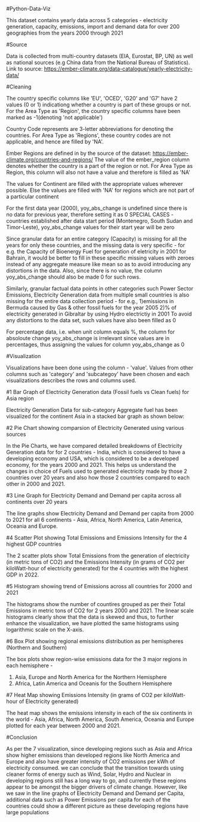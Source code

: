 #Python-Data-Viz

This dataset contains yearly data across 5 categories - electricity generation, capacity, emissions, import and demand data for over 200 geographies from the years 2000 through 2021

#Source

Data is collected from multi-country datasets (EIA, Eurostat, BP, UN) as well as national sources (e.g China data from the National Bureau of Statistics). Link to source: https://ember-climate.org/data-catalogue/yearly-electricity-data/

#Cleaning

The country specific columns like 'EU', 'OCED', 'G20' and 'G7' have 2 values (0 or 1) indicationg whether a country is part of these groups or not. For the Area Type as 'Region', the country specific columns have been marked as -1(denoting 'not applicable')

Country Code represents are 3-letter abbreviations for denoting the countries. For Area Type as 'Regions', these country codes are not applicable, and hence are filled by 'NA'.

Ember Regions are defined in by the source of the dataset: https://ember-climate.org/countries-and-regions/ The value of the ember_region column denotes whether the country is a part of the region or not. For Area Type as Region, this column will also not have a value and therefore is filled as 'NA'

The values for Continent are filled with the appropriate values wherever possible. Else the values are filled with 'NA' for regions which are not part of a particular continent

For the first data year (2000), yoy_abs_change is undefined since there is no data for previous year, therefore setting it as 0 SPECIAL CASES - countries established after data start period (Montenegro, South Sudan and Timor-Leste), yoy_abs_change values for their start year will be zero

Since granular data for an entire category (Capacity) is missing for all the years for only these countries, and the missing data is very specific - for e.g. the Capacity of Bioenergy Fuel for generation of eletricity in 2001 for Bahrain, it would be better to fill in these specific missing values with zeroes instead of any aggregate measure like mean so as to avoid introducing any distortions in the data.
Also, since there is no value, the column yoy_abs_change should also be made 0 for such rows.

Similarly, granular factual data points in other categories such Power Sector Emissions, Electricity Generation data from multiple small countries is also missing for the entire data collection period - for e.g., 
   1)emissions in Bermuda caused by Gas & other fossil fuels for the year 2005 
   2)% of electricity generated in Gibraltar by using Hydro electrictiy in 2001
To avoid any distortions to the data set, such values have also been filled as 0

For percentage data, i.e. when unit column equals %, the column for absoloute change yoy_abs_change is irrelevant since values are in percentages, thus assigning the values for column yoy_abs_change as 0

#Visualization

Visualizations have been done using the column - 'value'. Values from other columns such as 'category' and 'subcategoy' have been chosen and each visualizations describes the rows and columns used.

#1 Bar Graph of Electricity Generation data (Fossil fuels vs Clean fuels) for Asia region

Electricity Generation Data for sub-category Aggregate fuel has been visualized for the continent Asia in a stacked bar graph as shown below:

#2 Pie Chart showing comparsion of Electricity Generated using various sources

In the Pie Charts, we have compared detailed breakdowns of Electricity Generation data for for 2 countries - India, which is considered to have a developing economy and USA, which is considered to be a developed economy, for the years 2000 and 2021.
This helps us understand the changes in choice of Fuels used to generated electricity made by those 2 countries over 20 years and also how those 2 countries compared to each other in 2000 and 2021.

#3 Line Graph for Electricity Demand and Demand per capita across all continents over 20 years

The line graphs show Electricity Demand and Demand per capita from 2000 to 2021 for all 6 continents - Asia, Africa, North America, Latin America, Oceania and Europe.

#4 Scatter Plot showing Total Emissions and Emissions Intensity for the 4 highest GDP countries 

The 2 scatter plots show Total Emissions from the generation of electricity (in metric tons of CO2) and the Emissions Intensity (in grams of CO2 per kiloWatt-hour of electricity generated) for the 4 countries with the highest GDP in 2022.

#5 Histogram showing trend of Emissions across all countries for 2000 and 2021

The histograms show the number of countires grouped as per their Total Emissions in metric tons of CO2 for 2 years 2000 and 2021.
The linear scale histograms clearly show that the data is skewed and thus, to further enhance the visualization, we have plotted the same histograms using logarithmic scale on the X-axis. 

#6 Box Plot showing regional emissions distribution as per hemispheres (Northern and Southern)

The box plots show region-wise emissions data for the 3 major regions in each hemisphere - 
1. Asia, Europe and North America for the Northern Hemisphere
2. Africa, Latin America and Oceanis for the Southern Hemisphere

#7 Heat Map showing Emissions Intensity (in grams of CO2 per kiloWatt-hour of Electricity generated)

The heat map shows the emissions intensity in each of the six continents in the world - Asia, Africa, North America, South America, Oceania and Europe plotted for each year between 2000 and 2021.

#Conclusion

As per the 7 visualization, since developing regions such as Asia and Africa show higher emissions than developed regions like North America and Europe and also have greater intensity of CO2 emissions per kWh of electricity consumed. we can conclude that the transition towards using cleaner forms of energy such as Wind, Solar, Hydro and Nuclear in developing regions still has a long way to go, and currently these regions appear to be amongst the bigger drivers of climate change. However, like we saw in the line graphs of Electricity Demand and Demand per Capita, additional data such as Power Emissions per capita for each of the countries could show a different picture as these developing regions have large populations
